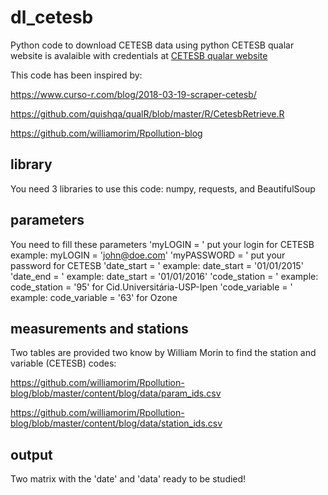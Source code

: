 # dl_cetesb

Python code to download CETESB data using python
CETESB qualar website is avalaible with credentials at [CETESB qualar website](https://cetesb.sp.gov.br/ar/qualar/)


This code has been inspired by:

https://www.curso-r.com/blog/2018-03-19-scraper-cetesb/

https://github.com/quishqa/qualR/blob/master/R/CetesbRetrieve.R

https://github.com/williamorim/Rpollution-blog

## library

You need 3 libraries to use this code: numpy, requests, and BeautifulSoup

## parameters
You need to fill these parameters
'myLOGIN = ' put your login for CETESB  example: myLOGIN = 'john@doe.com'
'myPASSWORD = ' put your password for CETESB
'date_start = ' example: date_start = '01/01/2015'
'date_end = ' example: date_start = '01/01/2016'
'code_station = ' example: code_station = '95' for Cid.Universitária-USP-Ipen
'code_variable = ' example: code_variable = '63' for Ozone

## measurements and stations
Two tables are provided two know by William Morin to find the station and variable (CETESB) codes:

https://github.com/williamorim/Rpollution-blog/blob/master/content/blog/data/param_ids.csv

https://github.com/williamorim/Rpollution-blog/blob/master/content/blog/data/station_ids.csv

## output
Two matrix with the 'date' and 'data' ready to be studied!

